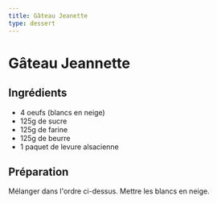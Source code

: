 ```yaml
---
title: Gâteau Jeanette
type: dessert
---
```


# Gâteau Jeannette

<div class="ingredients" markdown="1">

## Ingrédients
 
 - 4 oeufs (blancs en neige)
 - 125g de sucre
 - 125g de farine
 - 125g de beurre
 - 1 paquet de levure alsacienne

</div>

<div class="preparation" markdown="1">

## Préparation

Mélanger dans l'ordre ci-dessus. Mettre les blancs en neige.

</div>